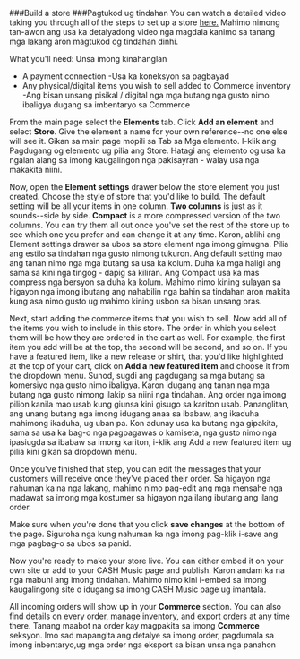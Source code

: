 ###Build a store
###Pagtukod ug tindahan
You can watch a detailed video taking you through all of the steps to set up a store <a href="https://www.youtube.com/watch?v=RGE-2Og_pxM" target="_blank">here.</a>
Mahimo nimong tan-awon ang usa ka detalyadong video nga magdala kanimo sa tanang mga lakang aron magtukod og tindahan dinhi.

What you'll need:
Unsa imong kinahanglan

- A payment connection
-Usa ka koneksyon sa pagbayad
- Any physical/digital items you wish to sell added to Commerce inventory
-Ang bisan unsang pisikal / digital nga mga butang nga gusto nimo ibaligya dugang sa imbentaryo sa Commerce


From the main page select the **Elements** tab. Click **Add an element** and select **Store**. Give the element a name for your own reference--no one else will see it.
Gikan sa main page mopili sa Tab sa Mga elemento. I-klik ang Pagdugang og elemento ug pilia ang Store. Hatagi ang elemento og usa ka ngalan alang sa imong kaugalingon nga pakisayran - walay usa nga makakita niini.

Now, open the **Element settings** drawer below the store element you just created. Choose the style of store that you'd like to build. The default setting will be all your items in one column. **Two columns** is just as it sounds--side by side. **Compact** is a more compressed version of the two columns. You can try them all out once you've set the rest of the store up to see which one you prefer and can change it at any time.
Karon, ablihi ang Element settings drawer sa ubos sa store element nga imong gimugna. Pilia ang estilo sa tindahan nga gusto nimong tukuron. Ang default setting mao ang tanan nimo nga mga butang sa usa ka kolum. Duha ka mga haligi ang sama sa kini nga tingog - dapig sa kiliran. Ang Compact usa ka mas compress nga bersyon sa duha ka kolum. Mahimo nimo kining sulayan sa higayon nga imong ibutang ang nahabilin nga bahin sa tindahan aron makita kung asa nimo gusto ug mahimo kining usbon sa bisan unsang oras.



Next, start adding the commerce items that you wish to sell. Now add all of the items you wish to include in this store. The order in which you select them will be how they are ordered in the cart as well. For example, the first item you add will be at the top, the second will be second, and so on. If you have a featured item, like a new release or shirt, that you'd like highlighted at the top of your cart, click on **Add a new featured item** and choose it from the dropdown menu.
Sunod, sugdi ang pagdugang sa mga butang sa komersiyo nga gusto nimo ibaligya. Karon idugang ang tanan nga mga butang nga gusto nimong ilakip sa niini nga tindahan. Ang order nga imong pilion kanila mao usab kung giunsa kini gisugo sa kariton usab. Pananglitan, ang unang butang nga imong idugang anaa sa ibabaw, ang ikaduha mahimong ikaduha, ug uban pa. Kon adunay usa ka butang nga gipakita, sama sa usa ka bag-o nga pagpagawas o kamiseta, nga gusto nimo nga ipasiugda sa ibabaw sa imong kariton, i-klik ang Add a new featured item ug pilia kini gikan sa dropdown menu.



Once you've finished that step, you can edit the messages that your customers will receive once they've placed their order.
Sa higayon nga nahuman ka na nga lakang, mahimo nimo pag-edit ang mga mensahe nga madawat sa imong mga kostumer sa higayon nga ilang ibutang ang ilang order.



Make sure when you're done that you click **save changes** at the bottom of the page.
Siguroha nga kung nahuman ka nga imong pag-klik i-save ang mga pagbag-o sa ubos sa panid.

Now you're ready to make your store live. You can either embed it on your own site or add to your CASH Music page and publish.
Karon andam ka na nga mabuhi ang imong tindahan. Mahimo nimo kini i-embed sa imong kaugalingong site o idugang sa imong CASH Music page ug imantala.

All incoming orders will show up in your **Commerce** section. You can also find details on every order, manage inventory, and export orders at any time there. 
Tanang maabot na order kay magpakita sa imong **Commerce** seksyon. Imo sad mapangita ang detalye sa imong order, pagdumala sa imong inbentaryo,ug mga order nga eksport sa bisan unsa nga panahon
